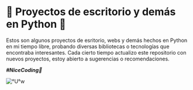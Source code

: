 # 🐍 Proyectos de escritorio y demás en Python 🐍

Estos son algunos proyectos de esritorio, webs y demás hechos en Python en mi tiempo libre, probando diversas bibliotecas o tecnologías que encontraba interesantes.
Cada cierto tiempo actualizo este repositorio con nuevos proyectos, estoy abierto a sugerencias o recomendaciones.

***#NiceCoding🐍***

![°U°w](https://github.com/IgnacioB75/python-prjs/assets/143235576/d9c1dd6d-6736-4b18-9571-10540e73d5bb)
